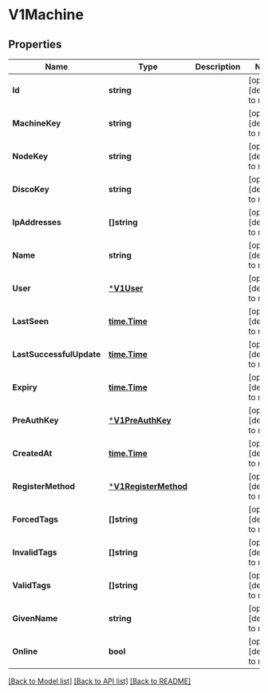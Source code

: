 # V1Machine

## Properties
Name | Type | Description | Notes
------------ | ------------- | ------------- | -------------
**Id** | **string** |  | [optional] [default to null]
**MachineKey** | **string** |  | [optional] [default to null]
**NodeKey** | **string** |  | [optional] [default to null]
**DiscoKey** | **string** |  | [optional] [default to null]
**IpAddresses** | **[]string** |  | [optional] [default to null]
**Name** | **string** |  | [optional] [default to null]
**User** | [***V1User**](v1User.md) |  | [optional] [default to null]
**LastSeen** | [**time.Time**](time.Time.md) |  | [optional] [default to null]
**LastSuccessfulUpdate** | [**time.Time**](time.Time.md) |  | [optional] [default to null]
**Expiry** | [**time.Time**](time.Time.md) |  | [optional] [default to null]
**PreAuthKey** | [***V1PreAuthKey**](v1PreAuthKey.md) |  | [optional] [default to null]
**CreatedAt** | [**time.Time**](time.Time.md) |  | [optional] [default to null]
**RegisterMethod** | [***V1RegisterMethod**](v1RegisterMethod.md) |  | [optional] [default to null]
**ForcedTags** | **[]string** |  | [optional] [default to null]
**InvalidTags** | **[]string** |  | [optional] [default to null]
**ValidTags** | **[]string** |  | [optional] [default to null]
**GivenName** | **string** |  | [optional] [default to null]
**Online** | **bool** |  | [optional] [default to null]

[[Back to Model list]](../README.md#documentation-for-models) [[Back to API list]](../README.md#documentation-for-api-endpoints) [[Back to README]](../README.md)


